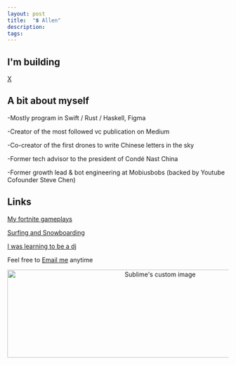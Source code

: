 ```yaml
---
layout: post
title:  "💲 Allen"
description: 
tags: 
---
```


## I'm building


[X](http://readyplayerx.com/)


## A bit about myself

-Mostly program in Swift / Rust / Haskell, Figma 

-Creator of the most followed vc publication on Medium

-Co-creator of the first drones to write Chinese letters in the sky

-Former tech advisor to the president of Condé Nast China

-Former growth lead & bot engineering at Mobiusbobs (backed by Youtube Cofounder Steve Chen)



## Links

[My fortnite gameplays](https://www.instagram.com/gho00sts/)

[Surfing and Snowboarding](https://vsco.co/allenleein/gallery)

[I was learning to be a dj](https://soundcloud.com/archilab)

Feel free to [Email me](mailto:allenleein@gmail.com) anytime

<p align="center">
  <img width="680" height="200" src="https://i.imgur.com/ZPW6LCD.png" alt="Sublime's custom image"/>
</p>




